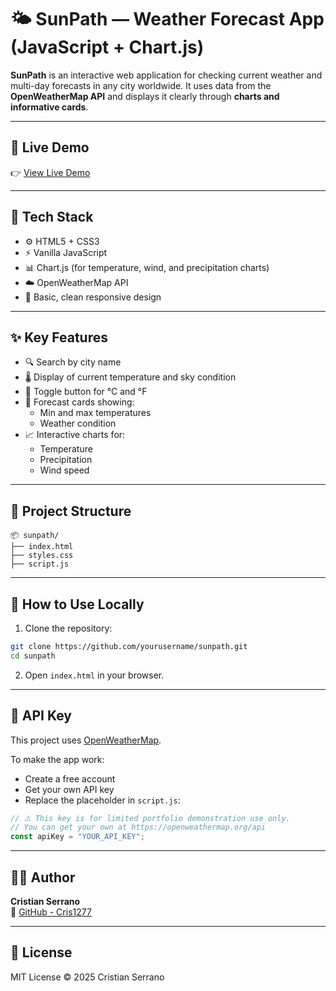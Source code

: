 # 🌤 SunPath — Weather Forecast App (JavaScript + Chart.js)

**SunPath** is an interactive web application for checking current weather and multi-day forecasts in any city worldwide. It uses data from the **OpenWeatherMap API** and displays it clearly through **charts and informative cards**.

---

## 🔗 Live Demo

👉 [View Live Demo](https://cris1277.github.io/sunpath/)

---

## 🧩 Tech Stack

- ⚙️ HTML5 + CSS3
- ⚡ Vanilla JavaScript
- 📊 Chart.js (for temperature, wind, and precipitation charts)
- ☁️ OpenWeatherMap API
- 🎨 Basic, clean responsive design

---

## ✨ Key Features

- 🔍 Search by city name
- 🌡️ Display of current temperature and sky condition
- 🔄 Toggle button for °C and °F
- 📅 Forecast cards showing:
  - Min and max temperatures
  - Weather condition
- 📈 Interactive charts for:
  - Temperature
  - Precipitation
  - Wind speed

---

## 📁 Project Structure

```
📦 sunpath/
├── index.html
├── styles.css
├── script.js
```

---

## 🚀 How to Use Locally

1. Clone the repository:
```bash
git clone https://github.com/yourusername/sunpath.git
cd sunpath
```

2. Open `index.html` in your browser.

---

## 🔐 API Key

This project uses [OpenWeatherMap](https://openweathermap.org/api).

To make the app work:

- Create a free account
- Get your own API key
- Replace the placeholder in `script.js`:

```js
// ⚠️ This key is for limited portfolio demonstration use only.
// You can get your own at https://openweathermap.org/api
const apiKey = "YOUR_API_KEY";
```

---

## 🧑‍💻 Author

**Cristian Serrano**  
🔗 [GitHub - Cris1277](https://github.com/Cris1277)

---

## 📝 License

MIT License © 2025 Cristian Serrano

